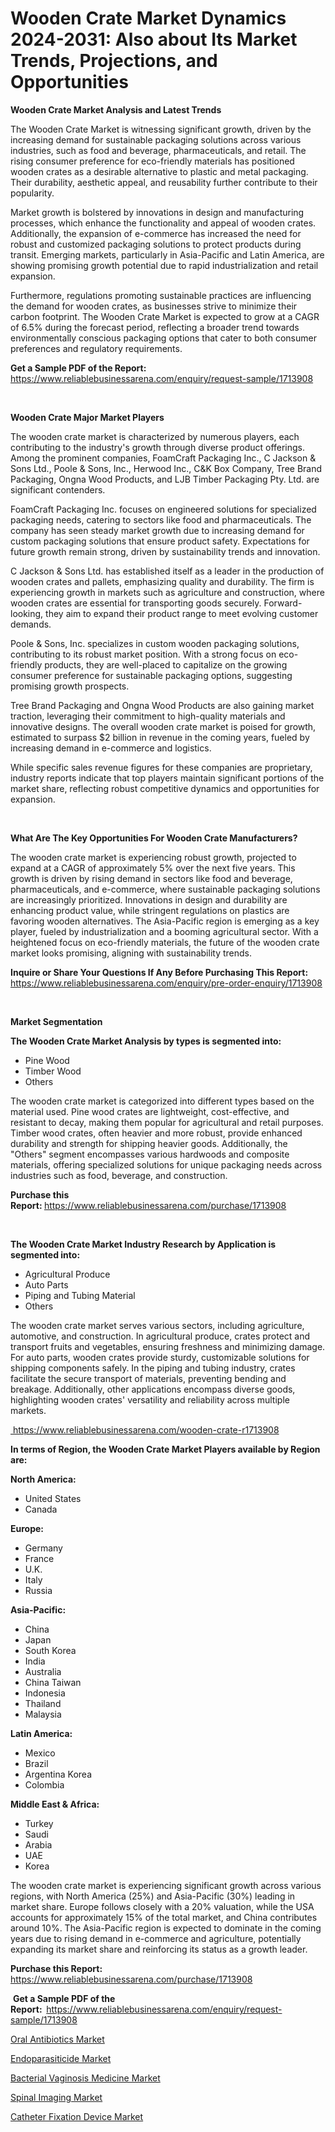 <p><h1>Wooden Crate Market Dynamics 2024-2031: Also about Its Market Trends, Projections, and Opportunities</h1></p><p><strong>Wooden Crate Market Analysis and Latest Trends</strong></p>
<p><p>The Wooden Crate Market is witnessing significant growth, driven by the increasing demand for sustainable packaging solutions across various industries, such as food and beverage, pharmaceuticals, and retail. The rising consumer preference for eco-friendly materials has positioned wooden crates as a desirable alternative to plastic and metal packaging. Their durability, aesthetic appeal, and reusability further contribute to their popularity.</p><p>Market growth is bolstered by innovations in design and manufacturing processes, which enhance the functionality and appeal of wooden crates. Additionally, the expansion of e-commerce has increased the need for robust and customized packaging solutions to protect products during transit. Emerging markets, particularly in Asia-Pacific and Latin America, are showing promising growth potential due to rapid industrialization and retail expansion. </p><p>Furthermore, regulations promoting sustainable practices are influencing the demand for wooden crates, as businesses strive to minimize their carbon footprint. The Wooden Crate Market is expected to grow at a CAGR of 6.5% during the forecast period, reflecting a broader trend towards environmentally conscious packaging options that cater to both consumer preferences and regulatory requirements.</p></p>
<p><strong>Get a Sample PDF of the Report:&nbsp;</strong> <a href="https://www.reliablebusinessarena.com/enquiry/request-sample/1713908?utm_campaign=1813&utm_medium=2&utm_source=Github&utm_content=ia&utm_term=22102024&utm_id=wooden-crate">https://www.reliablebusinessarena.com/enquiry/request-sample/1713908</a></p>
<p>&nbsp;</p>
<p><strong>Wooden Crate Major Market Players</strong></p>
<p><p>The wooden crate market is characterized by numerous players, each contributing to the industry's growth through diverse product offerings. Among the prominent companies, FoamCraft Packaging Inc., C Jackson & Sons Ltd., Poole & Sons, Inc., Herwood Inc., C&K Box Company, Tree Brand Packaging, Ongna Wood Products, and LJB Timber Packaging Pty. Ltd. are significant contenders.</p><p>FoamCraft Packaging Inc. focuses on engineered solutions for specialized packaging needs, catering to sectors like food and pharmaceuticals. The company has seen steady market growth due to increasing demand for custom packaging solutions that ensure product safety. Expectations for future growth remain strong, driven by sustainability trends and innovation.</p><p>C Jackson & Sons Ltd. has established itself as a leader in the production of wooden crates and pallets, emphasizing quality and durability. The firm is experiencing growth in markets such as agriculture and construction, where wooden crates are essential for transporting goods securely. Forward-looking, they aim to expand their product range to meet evolving customer demands.</p><p>Poole & Sons, Inc. specializes in custom wooden packaging solutions, contributing to its robust market position. With a strong focus on eco-friendly products, they are well-placed to capitalize on the growing consumer preference for sustainable packaging options, suggesting promising growth prospects.</p><p>Tree Brand Packaging and Ongna Wood Products are also gaining market traction, leveraging their commitment to high-quality materials and innovative designs. The overall wooden crate market is poised for growth, estimated to surpass $2 billion in revenue in the coming years, fueled by increasing demand in e-commerce and logistics.</p><p>While specific sales revenue figures for these companies are proprietary, industry reports indicate that top players maintain significant portions of the market share, reflecting robust competitive dynamics and opportunities for expansion.</p></p>
<p>&nbsp;</p>
<p><strong>What Are The Key Opportunities For Wooden Crate Manufacturers?</strong></p>
<p><p>The wooden crate market is experiencing robust growth, projected to expand at a CAGR of approximately 5% over the next five years. This growth is driven by rising demand in sectors like food and beverage, pharmaceuticals, and e-commerce, where sustainable packaging solutions are increasingly prioritized. Innovations in design and durability are enhancing product value, while stringent regulations on plastics are favoring wooden alternatives. The Asia-Pacific region is emerging as a key player, fueled by industrialization and a booming agricultural sector. With a heightened focus on eco-friendly materials, the future of the wooden crate market looks promising, aligning with sustainability trends.</p></p>
<p><strong>Inquire or Share Your Questions If Any Before Purchasing This Report:</strong> <a href="https://www.reliablebusinessarena.com/enquiry/pre-order-enquiry/1713908?utm_campaign=1813&utm_medium=2&utm_source=Github&utm_content=ia&utm_term=22102024&utm_id=wooden-crate">https://www.reliablebusinessarena.com/enquiry/pre-order-enquiry/1713908</a></p>
<p>&nbsp;</p>
<p><strong>Market Segmentation</strong></p>
<p><strong>The Wooden Crate Market Analysis by types is segmented into:</strong></p>
<p><ul><li>Pine Wood</li><li>Timber Wood</li><li>Others</li></ul></p>
<p><p>The wooden crate market is categorized into different types based on the material used. Pine wood crates are lightweight, cost-effective, and resistant to decay, making them popular for agricultural and retail purposes. Timber wood crates, often heavier and more robust, provide enhanced durability and strength for shipping heavier goods. Additionally, the "Others" segment encompasses various hardwoods and composite materials, offering specialized solutions for unique packaging needs across industries such as food, beverage, and construction.</p></p>
<p><strong>Purchase this Report:&nbsp;</strong><a href="https://www.reliablebusinessarena.com/purchase/1713908?utm_campaign=1813&utm_medium=2&utm_source=Github&utm_content=ia&utm_term=22102024&utm_id=wooden-crate">https://www.reliablebusinessarena.com/purchase/1713908</a></p>
<p>&nbsp;</p>
<p><strong>The Wooden Crate Market Industry Research by Application is segmented into:</strong></p>
<p><ul><li>Agricultural Produce</li><li>Auto Parts</li><li>Piping and Tubing Material</li><li>Others</li></ul></p>
<p><p>The wooden crate market serves various sectors, including agriculture, automotive, and construction. In agricultural produce, crates protect and transport fruits and vegetables, ensuring freshness and minimizing damage. For auto parts, wooden crates provide sturdy, customizable solutions for shipping components safely. In the piping and tubing industry, crates facilitate the secure transport of materials, preventing bending and breakage. Additionally, other applications encompass diverse goods, highlighting wooden crates' versatility and reliability across multiple markets.</p></p>
<p><a href="https://www.reliablebusinessarena.com/wooden-crate-r1713908?utm_campaign=1813&utm_medium=2&utm_source=Github&utm_content=ia&utm_term=22102024&utm_id=wooden-crate">&nbsp;https://www.reliablebusinessarena.com/wooden-crate-r1713908</a></p>
<p><strong>In terms of Region, the Wooden Crate Market Players available by Region are:</strong></p>
<p>
    <p> <strong> North America: </strong>
        <ul>
            <li>United States</li>
            <li>Canada</li>
        </ul>
        </p> 
    <p> <strong> Europe: </strong>
        <ul>
            <li>Germany</li>
            <li>France</li>
            <li>U.K.</li>
            <li>Italy</li>
            <li>Russia</li>
        </ul>
        </p> 
    <p> <strong> Asia-Pacific: </strong>
        <ul>
            <li>China</li>
            <li>Japan</li>
            <li>South Korea</li>
            <li>India</li>
            <li>Australia</li>
            <li>China Taiwan</li>
            <li>Indonesia</li>
            <li>Thailand</li>
            <li>Malaysia</li>
        </ul>
        </p> 
    <p> <strong> Latin America: </strong>
        <ul>
            <li>Mexico</li>
            <li>Brazil</li>
            <li>Argentina Korea</li>
            <li>Colombia</li>
        </ul>
        </p> 
    <p> <strong> Middle East & Africa: </strong>
        <ul>
            <li>Turkey</li>
            <li>Saudi</li>
            <li>Arabia</li>
            <li>UAE</li>
            <li>Korea</li>
        </ul>
    </p>
    </p>
<p><p>The wooden crate market is experiencing significant growth across various regions, with North America (25%) and Asia-Pacific (30%) leading in market share. Europe follows closely with a 20% valuation, while the USA accounts for approximately 15% of the total market, and China contributes around 10%. The Asia-Pacific region is expected to dominate in the coming years due to rising demand in e-commerce and agriculture, potentially expanding its market share and reinforcing its status as a growth leader.</p></p>
<p><strong>Purchase this Report: </strong><a href="https://www.reliablebusinessarena.com/purchase/1713908?utm_campaign=1813&utm_medium=2&utm_source=Github&utm_content=ia&utm_term=22102024&utm_id=wooden-crate">https://www.reliablebusinessarena.com/purchase/1713908</a></p>
<p>&nbsp;<strong>Get a Sample PDF of the Report:&nbsp;&nbsp;</strong><a href="https://www.reliablebusinessarena.com/enquiry/request-sample/1713908?utm_campaign=1813&utm_medium=2&utm_source=Github&utm_content=ia&utm_term=22102024&utm_id=wooden-crate">https://www.reliablebusinessarena.com/enquiry/request-sample/1713908</a></p>
<p><strong></strong></p>
<p><p><a href="https://www.linkedin.com/pulse/investment-opportunities-oral-antibiotics-sector-risk-analysis-4ikuf?utm_campaign=1813&utm_medium=2&utm_source=Github&utm_content=ia&utm_term=22102024&utm_id=wooden-crate">Oral Antibiotics Market</a></p><p><a href="https://www.linkedin.com/pulse/endoparasiticide-market-indicators-size-regional-breakdown-xjhpf?utm_campaign=1813&utm_medium=2&utm_source=Github&utm_content=ia&utm_term=22102024&utm_id=wooden-crate">Endoparasiticide Market</a></p><p><a href="https://www.linkedin.com/pulse/future-trends-global-bacterial-vaginosis-medicine-market-o4ric?utm_campaign=1813&utm_medium=2&utm_source=Github&utm_content=ia&utm_term=22102024&utm_id=wooden-crate">Bacterial Vaginosis Medicine Market</a></p><p><a href="https://www.linkedin.com/pulse/spinal-imaging-market-size-share-analysis-growth-trends-q45kf?utm_campaign=1813&utm_medium=2&utm_source=Github&utm_content=ia&utm_term=22102024&utm_id=wooden-crate">Spinal Imaging Market</a></p><p><a href="https://www.linkedin.com/pulse/catheter-fixation-device-ecosystem-mapping-innovation-value-chains-qtspc?utm_campaign=1813&utm_medium=2&utm_source=Github&utm_content=ia&utm_term=22102024&utm_id=wooden-crate">Catheter Fixation Device Market</a></p></p>